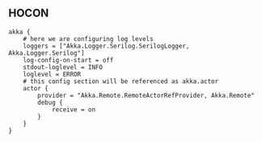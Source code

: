 ## HOCON

    akka {
        # here we are configuring log levels
        loggers = ["Akka.Logger.Serilog.SerilogLogger, Akka.Logger.Serilog"]
        log-config-on-start = off
        stdout-loglevel = INFO
        loglevel = ERROR
        # this config section will be referenced as akka.actor
        actor {
            provider = "Akka.Remote.RemoteActorRefProvider, Akka.Remote"
            debug {
                receive = on
            }
        }
    }
